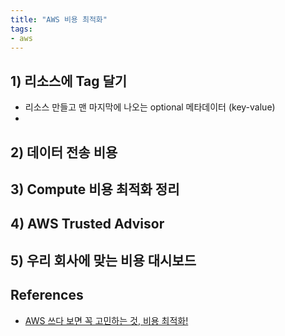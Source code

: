 ```yaml
---
title: "AWS 비용 최적화"
tags:
- aws
---
```


## 1) 리소스에 Tag 달기
- 리소스 만들고 맨 마지막에 나오는 optional 메타데이터 (key-value)
- 
## 2) 데이터 전송 비용

## 3) Compute 비용 최적화 정리

## 4) AWS Trusted Advisor

## 5) 우리 회사에 맞는 비용 대시보드 


## References
- [AWS 쓰다 보면 꼭 고민하는 것, 비용 최적화!](https://www.youtube.com/watch?v=hY7ssLoJcWQ)